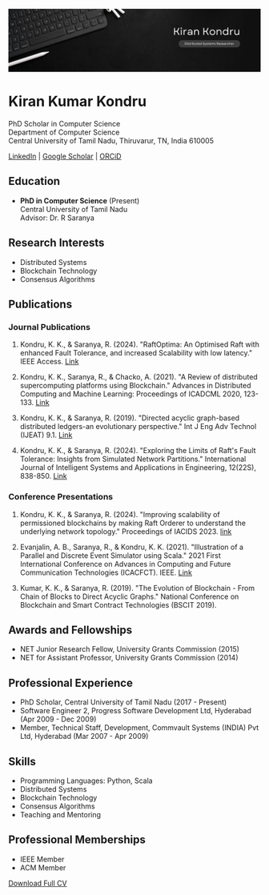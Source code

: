 
![My Profile Pic](/Banner.jpg)

# Kiran Kumar Kondru

PhD Scholar in Computer Science  
Department of Computer Science  
Central University of Tamil Nadu, Thiruvarur, TN, India 610005

[LinkedIn](https://www.linkedin.com/in/kirankumarkondru/) | [Google Scholar]([https://twitter.com/KiranKondru2](https://scholar.google.com/citations?user=gaM_T9YAAAAJ&hl=en)) | [ORCiD](https://orcid.org/0000-0001-9600-8944)

## Education

- **PhD in Computer Science** (Present)  
  Central University of Tamil Nadu  
  Advisor: Dr. R Saranya

## Research Interests

- Distributed Systems
- Blockchain Technology
- Consensus Algorithms

## Publications

### Journal Publications

1. Kondru, K. K., & Saranya, R. (2024). "RaftOptima: An Optimised Raft with enhanced Fault Tolerance, and increased Scalability with low latency." IEEE Access. [Link](https://ieeexplore.ieee.org/abstract/document/10614451)

2. Kondru, K. K., Saranya, R., & Chacko, A. (2021). "A Review of distributed supercomputing platforms using Blockchain." Advances in Distributed Computing and Machine Learning: Proceedings of ICADCML 2020, 123-133. [Link](https://link.springer.com/chapter/10.1007/978-981-15-4218-3_13)

3. Kondru, K. K., & Saranya, R. (2019). "Directed acyclic graph-based distributed ledgers-an evolutionary perspective." Int J Eng Adv Technol (IJEAT) 9.1. [Link](https://www.researchgate.net/profile/Kiran-Kumar-Kondru/publication/341654362_Directed_Acyclic_Graph-based_Distributed_Ledgers_-An_Evolutionary_Perspective/links/5f717ffb458515b7cf540d7d/Directed-Acyclic-Graph-based-Distributed-Ledgers-An-Evolutionary-Perspective.pdf)

4. Kondru, K. K., & Saranya, R. (2024). "Exploring the Limits of Raft's Fault Tolerance: Insights from Simulated Network Partitions." International Journal of Intelligent Systems and Applications in Engineering, 12(22S), 838-850. [Link](https://www.ijisae.org/index.php/IJISAE/article/view/6564)

### Conference Presentations

1. Kondru, K. K., & Saranya, R. (2024). "Improving scalability of permissioned blockchains by making Raft Orderer to understand the underlying network topology." Proceedings of IACIDS 2023. [link](https://eudl.eu/doi/10.4108/eai.23-11-2023.2343202)

2. Evanjalin, A. B., Saranya, R., & Kondru, K. K. (2021). "Illustration of a Parallel and Discrete Event Simulator using Scala." 2021 First International Conference on Advances in Computing and Future Communication Technologies (ICACFCT). IEEE. [Link](https://ieeexplore.ieee.org/abstract/document/9837380)

3. Kumar, K. K., & Saranya, R. (2019). "The Evolution of Blockchain - From Chain of Blocks to Direct Acyclic Graphs." National Conference on Blockchain and Smart Contract Technologies (BSCIT 2019).

## Awards and Fellowships

- NET Junior Research Fellow, University Grants Commission (2015)
- NET for Assistant Professor, University Grants Commission (2014)

## Professional Experience

- PhD Scholar, Central University of Tamil Nadu (2017 - Present)
- Software Engineer 2, Progress Software Development Ltd, Hyderabad (Apr 2009 - Dec 2009)
- Member, Technical Staff, Development, Commvault Systems (INDIA) Pvt Ltd, Hyderabad (Mar 2007 - Apr 2009)

## Skills

- Programming Languages: Python, Scala
- Distributed Systems
- Blockchain Technology
- Consensus Algorithms
- Teaching and Mentoring

## Professional Memberships

- IEEE Member
- ACM Member

[Download Full CV](link-to-your-cv.pdf)
